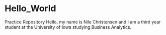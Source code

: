 # Hello_World
Practice Repository
Hello, my name is Nile Christensen and I am a third year student at the University of Iowa studying Business Analytics.
